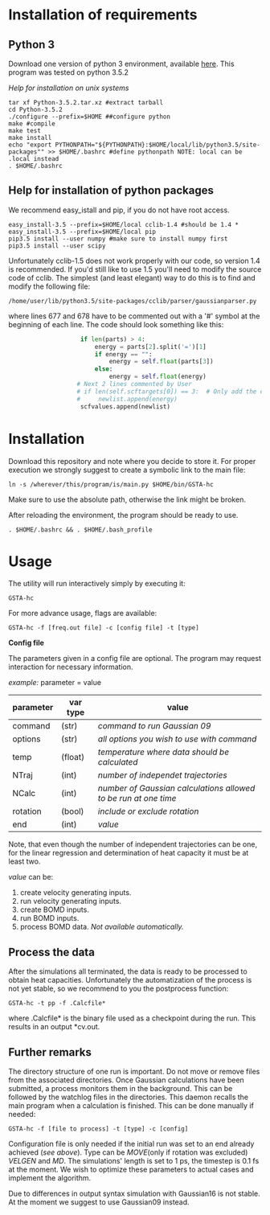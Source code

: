 # Installation of requirements

## Python 3
Download one version of python 3 environment, available [here](https://www.python.org/downloads/).
This program was tested on python 3.5.2

*Help for installation on unix systems*

```commandline
tar xf Python-3.5.2.tar.xz #extract tarball
cd Python-3.5.2
./configure --prefix=$HOME ##configure python
make #compile
make test
make install
echo "export PYTHONPATH="${PYTHONPATH}:$HOME/local/lib/python3.5/site-packages"" >> $HOME/.bashrc #define pythonpath NOTE: local can be .local instead
. $HOME/.bashrc
```

## Help for installation of python packages
We recommend easy_istall and pip, if you do not have root access.
```commandline
easy_install-3.5 --prefix=$HOME/local cclib-1.4 #should be 1.4 *
easy_install-3.5 --prefix=$HOME/local pip
pip3.5 install --user numpy #make sure to install numpy first
pip3.5 install --user scipy
```

Unfortunately cclib-1.5 does not work properly with our code, so version 1.4 is recommended.
If you'd still like to use 1.5 you'll need to modify the source code of cclib.
The simplest (and least elegant) way to do this is to find and modify the following file:
```commandline
/home/user/lib/python3.5/site-packages/cclib/parser/gaussianparser.py
```
where lines 677 and 678 have to be commented out with a '#' symbol at the beginning of each line.
The code should look something like this:
```python
                    if len(parts) > 4:
                        energy = parts[2].split('=')[1]
                        if energy == "":
                            energy = self.float(parts[3])
                        else:
                            energy = self.float(energy)
                   # Next 2 lines commented by User
                   # if len(self.scftargets[0]) == 3:  # Only add the energy if it's a target criteria
                   #     newlist.append(energy)
                    scfvalues.append(newlist)
```


# Installation

Download this repository and note where you decide to store it. For proper execution we strongly suggest to create a
symbolic link to the main file: 
```commandline
ln -s /wherever/this/program/is/main.py $HOME/bin/GSTA-hc
```
Make sure to use the absolute path, otherwise the link might be broken.

After reloading the environment, the program should be ready to use.
```commandline
. $HOME/.bashrc && . $HOME/.bash_profile
```

# Usage

The utility will run interactively simply by executing it:
```commandline
GSTA-hc
```
For more advance usage, flags are available:
```commandline
GSTA-hc -f [freq.out file] -c [config file] -t [type]
```

**Config file**

The parameters given in a config file are optional. The program may request interaction for necessary information.

*example:*
parameter = value

parameter|var type|value
---|---|---
command| (str) | *command to run Gaussian 09*
options| (str) | *all options you wish to use with command*
temp| (float) | *temperature where data should be calculated*
NTraj| (int) | *number of independet trajectories*
NCalc| (int) | *number of Gaussian calculations allowed to be run at one time*
rotation| (bool) | *include or exclude rotation*
end| (int) | *value*

Note, that even though the number of independent trajectories can be one,
for the linear regression and determination of heat capacity it must be at least two.

*value* can be:
1. create velocity generating inputs.
2. run velocity generating inputs.
3. create BOMD inputs.
4. run BOMD inputs.
5. process BOMD data. *Not available automatically.*

## Process the data

After the simulations all terminated, the data is ready to be processed to obtain heat capacities. Unfortunately the
automatization of the process is not yet stable, so we recommend to you the postprocess function:
 ```commandline
GSTA-hc -t pp -f .Calcfile*
```
where .Calcfile* is the binary file used as a checkpoint during the run. This results in an output *cv.out.

## Further remarks

The directory structure of one run is important. Do not move or remove files from the associated directories.
Once Gaussian calculations have been submitted, a process monitors them in the background. This can be followed by
the watchlog files in the directories. This daemon recalls the main program when a calculation is finished. This can
be done manually if needed:
```commandline
GSTA-hc -f [file to process] -t [type] -c [config]
```
Configuration file is only needed if the initial run was set to an end already achieved (*see above*).
Type can be *MOVE*(only if rotation was excluded) *VELGEN* and *MD*.
The simulations' length is set to 1 ps, the timestep is 0.1 fs at the moment. We wish to optimize these parameters to
actual cases and implement the algorithm.

Due to differences in output syntax simulation with Gaussian16 is not stable. At the moment we suggest to use Gaussian09
instead.